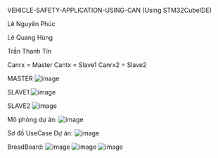VEHICLE-SAFETY-APPLICATION-USING-CAN (Using STM32CubeIDE)

Lê Nguyên Phúc

Lê Quang Hùng 

Trần Thanh Tín 

Canrx = Master
Cantx = Slave1
Canrx2 = Slave2

MASTER
![image](https://github.com/user-attachments/assets/b3483149-9ff9-45da-a754-5e476c802f58)


SLAVE1
![image](https://github.com/user-attachments/assets/01ea71d8-7561-4ee0-a516-9fbfde50c9cf)

SLAVE2 
![image](https://github.com/user-attachments/assets/52e3f4dd-8687-4de6-a0b6-006114883896)

Mô phỏng dự án:
![image](https://github.com/user-attachments/assets/c38a2475-ae86-45bb-b400-13ee1401129e)

Sơ đồ UseCase Dự án:
![image](https://github.com/user-attachments/assets/37a7bf21-7b24-4ad0-a669-e071190cf82a)

BreadBoard:
![image](https://github.com/user-attachments/assets/14d8a91d-429f-4497-9160-ed6ec496b9a8)
![image](https://github.com/user-attachments/assets/99b71c05-b959-4754-afab-c49d0e012237)
![image](https://github.com/user-attachments/assets/1ca9f20a-2034-4ff3-9089-bfdc9a45008b)
